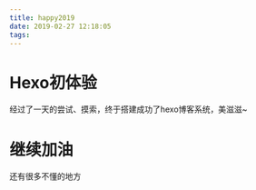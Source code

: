 ```yaml
---
title: happy2019
date: 2019-02-27 12:18:05
tags:
---
```

# Hexo初体验

经过了一天的尝试、摸索，终于搭建成功了hexo博客系统，美滋滋~

# 继续加油

还有很多不懂的地方
